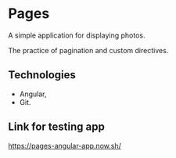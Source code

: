 # Pages

A simple application for displaying photos.

The practice of pagination and custom directives.

## Technologies

- Angular,
- Git.

## Link for testing app

https://pages-angular-app.now.sh/
